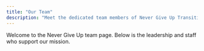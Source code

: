 ```yaml
---
title: "Our Team"
description: "Meet the dedicated team members of Never Give Up Transitional Living."
---
```


Welcome to the Never Give Up team page. Below is the leadership and staff who support our mission.
